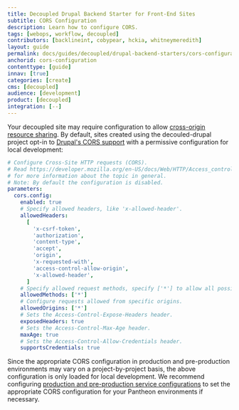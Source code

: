 ```yaml
---
title: Decoupled Drupal Backend Starter for Front-End Sites
subtitle: CORS Configuration
description: Learn how to configure CORS.
tags: [webops, workflow, decoupled]
contributors: [backlineint, cobypear, hckia, whitneymeredith]
layout: guide
permalink: docs/guides/decoupled/drupal-backend-starters/cors-configuration
anchorid: cors-configuration
contenttype: [guide]
innav: [true]
categories: [create]
cms: [decoupled]
audience: [development]
product: [decoupled]
integration: [--]
---
```


Your decoupled site may require configuration to allow
[cross-origin resource sharing](https://developer.mozilla.org/en-US/docs/Web/HTTP/CORS). By default, sites created using the decouled-drupal project opt-in to [Drupal's CORS support](https://www.drupal.org/node/2715637) with a permissive configuration for local development:

```yaml title="web/sites/default/cors.decoupled.services.yml"
# Configure Cross-Site HTTP requests (CORS).
# Read https://developer.mozilla.org/en-US/docs/Web/HTTP/Access_control_CORS
# for more information about the topic in general.
# Note: By default the configuration is disabled.
parameters:
  cors.config:
    enabled: true
    # Specify allowed headers, like 'x-allowed-header'.
    allowedHeaders:
      [
        'x-csrf-token',
        'authorization',
        'content-type',
        'accept',
        'origin',
        'x-requested-with',
        'access-control-allow-origin',
        'x-allowed-header',
      ]
    # Specify allowed request methods, specify ['*'] to allow all possible ones.
    allowedMethods: ['*']
    # Configure requests allowed from specific origins.
    allowedOrigins: ['*']
    # Sets the Access-Control-Expose-Headers header.
    exposedHeaders: true
    # Sets the Access-Control-Max-Age header.
    maxAge: true
    # Sets the Access-Control-Allow-Credentials header.
    supportsCredentials: true
```

Since the appropriate CORS configuration in production and pre-production
environments may vary on a project-by-project basis, the above configuration is only loaded for local development. We recommend configuring
[production and pre-production service configurations](https://docs.pantheon.io/services-yml#production-and-pre-production-service-configurations) to set the appropriate CORS configuration for your Pantheon environments if
necessary.
